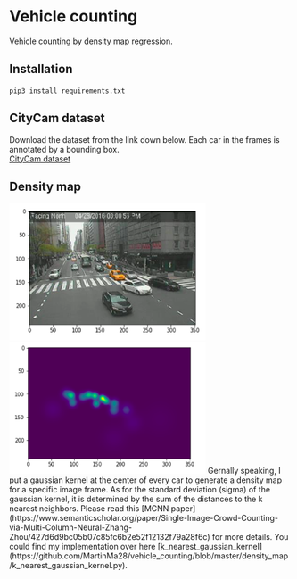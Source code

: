 # Vehicle counting
Vehicle counting by density map regression.

## Installation
```
pip3 install requirements.txt
```

## CityCam dataset
Download the dataset from the link down below. Each car in the frames is annotated by a bounding box.  
[CityCam dataset](https://www.citycam-cmu.com/dataset)

## Density map
<img src="imgs/og_img.png" alt="original image frame" width="352"/>
<img src="imgs/density_map.png" alt="generated density map" width="352"/>
Gernally speaking, I put a gaussian kernel at the center of every car to generate a density map for a specific image frame. As for the standard deviation (sigma) of the gaussian kernel, it is determined by the sum of the distances to the k nearest neighbors. Please read this [MCNN paper](https://www.semanticscholar.org/paper/Single-Image-Crowd-Counting-via-Multi-Column-Neural-Zhang-Zhou/427d6d9bc05b07c85fc6b2e52f12132f79a28f6c) for more details. You could find my implementation over here [k_nearest_gaussian_kernel](https://github.com/MartinMa28/vehicle_counting/blob/master/density_map/k_nearest_gaussian_kernel.py).